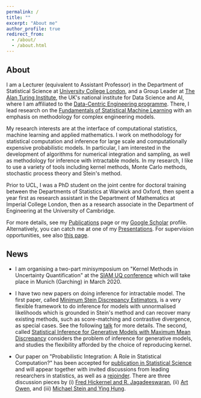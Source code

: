 ```yaml
---
permalink: /
title: ""
excerpt: "About me"
author_profile: true
redirect_from: 
  - /about/
  - /about.html
---
```


## About

I am a Lecturer (equivalent to Assistant Professor) in the Department of Statistical Science at [University College London](https://www.ucl.ac.uk/statistics/), and a Group Leader at [The Alan Turing Institute](https://www.turing.ac.uk/), the UK's national institute for Data Science and AI, where I am affiliated to the [Data-Centric Engineering programme](https://www.turing.ac.uk/research/research-programmes/data-centric-engineering#introduction). There, I lead research on the [Fundamentals of Statistical Machine Learning](https://www.turing.ac.uk/research/research-projects/fundamentals-statistical-machine-learning) with an emphasis on methodology for complex engineering models.

My research interests are at the interface of computational statistics, machine learning and applied mathematics. I work on methodology for statistical computation and inference for large scale and computationally expensive probabilistic models. In particular, I am interested in the development of algorithms for numerical integration and sampling, as well as methodology for inference with intractable models. In my research, I like to use a variety of tools including kernel methods, Monte Carlo methods, stochastic process theory and Stein's method. 

Prior to UCL, I was a PhD student on the joint centre for doctoral training between the Departments of Statistics at Warwick and Oxford, then spent a year first as research assistant in the Department of Mathematics at Imperial College London, then as a research associate in the Department of Engineering at the University of Cambridge. 

For more details, see my [Publications](https://fxbriol.github.io/papers/) page or my [Google Scholar](https://scholar.google.co.uk/citations?user=yLBYtAwAAAAJ&hl=en) profile. Alternatively, you can catch me at one of my [Presentations](https://fxbriol.github.io/presentations/). For supervision opportunities, see also [this page](https://fxbriol.github.io/supervision/).



## News

* I am organising a two-part minisymposium on "Kernel Methods in Uncertainty Quantification" at the [SIAM UQ conference](https://siam-uq20.ma.tum.de/) which will take place in Munich (Garching) in March 2020. 

* I have two new papers on doing inference for intractable model. The first paper, called [Minimum Stein Discrepancy Estimators](https://arxiv.org/abs/1906.08283), is a very flexible framework to do inference for models with unnormalised likelihoods which is grounded in Stein's method and can recover many existing methods, such as score-matching and contrastive divergence, as special cases. See the following [talk](https://slideslive.com/38917866/minimun-stein-discrepancy-estimators) for more details. The second, called [Statistical Inference for Generative Models with Maximum Mean Discrepancy](https://arxiv.org/abs/1906.05944) considers the problem of inference for generative models, and studies the flexibility afforded by the choice of reproducing kernel.

* Our paper on "Probabilistic Integration: A Role in Statistical Computation?" has been accepted for [publication in Statistical Science](https://projecteuclid.org/euclid.ss/1555056025) and will appear together with invited discussions from leading researchers in statistics, as well as a [rejoinder](https://projecteuclid.org/euclid.ss/1555056029). There are three discussion pieces by (i) [Fred Hickernel and R. Jagadeeswaran](https://projecteuclid.org/euclid.ss/1555056026), (ii) [Art Owen](https://projecteuclid.org/euclid.ss/1555056027), and (iii) [Michael Stein and Ying Hung](https://projecteuclid.org/euclid.ss/1555056028).


